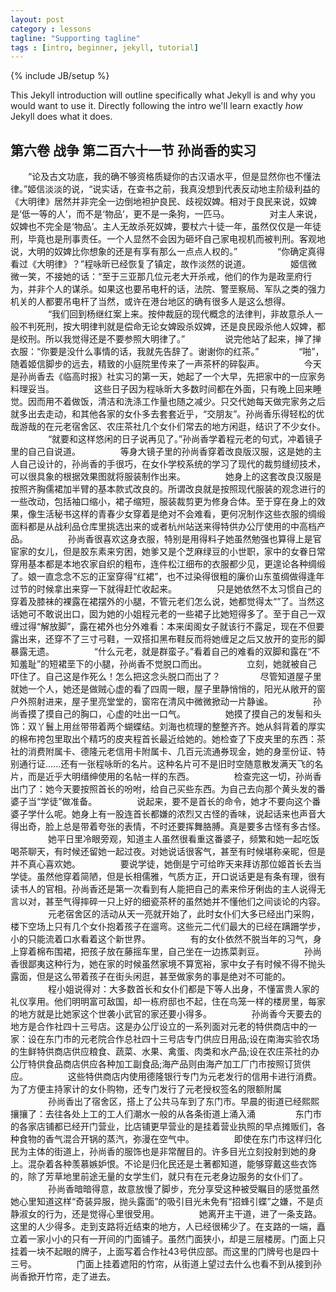 ```yaml
---
layout: post
category : lessons
tagline: "Supporting tagline"
tags : [intro, beginner, jekyll, tutorial]
---
```

{% include JB/setup %}

This Jekyll introduction will outline specifically  what Jekyll is and why you would want to use it.
Directly following the intro we'll learn exactly _how_ Jekyll does what it does.

## 第六卷 战争 第二百六十一节 孙尚香的实习


　　“论及古文功底，我的确不够资格质疑你的古汉语水平，但是显然你也不懂法律。”姬信淡淡的说，“说实话，在查书之前，我真没想到代表反动地主阶级利益的《大明律》居然并非完全一边倒地袒护良民、歧视奴婢。相对于良民来说，奴婢是‘低一等的人’，而不是‘物品’，更不是一条狗，一匹马。
　　
　　对主人来说，奴婢也不完全是‘物品’。主人无故杀死奴婢，要杖六十徒一年，虽然仅仅是一年徒刑，毕竟也是刑事责任。一个人显然不会因为砸坏自己家电视机而被判刑。客观地说，大明的奴婢比你想象的还是有享有那么一点点人权的。”
　　
　　“你确定真得看过《大明律》？”程咏昕已经恢复了镇定，故作淡然的说道。
　　
　　姬信微微一笑，不接她的话：“至于三亚那几位元老大开杀戒，他们的作为是政垩府行为，并非个人的谋杀。如果这也要吊电杆的话，法院、警垩察局、军队之类的强力机关的人都要吊电杆了当然，或许在港台地区的确有很多人是这么想得。
　　
　　“我们回到杨继红案上来。按仲裁庭的现代概念的法律判，非故意杀人一般不判死刑，按大明律判就是偿命无论女婢殴杀奴婢，还是良民殴杀他人奴婢，都是绞刑。所以我觉得还是不要参照大明律了。”
　　
　　说完他站了起来，掸了掸衣服：“你要是没什么事情的话，我就先告辞了。谢谢你的红茶。”
　　
　　“啪”，随着姬信脚步的远去，精致的小庭院里传来了一声茶杯的碎裂声。
　　
　　今天是孙尚香去《临高时报》社实习的第一天，她起了一个大早，先把家中的一应家务料理妥当。
　　
　　这些日子因为程咏昕大多数时间都在外面，只有晚上回来睡觉。因而用不着做饭，清洁和洗涤工作量也随之减少。只交代她每天做完家务之后就多出去走动，和其他各家的女仆多去套套近乎，“交朋友”。孙尚香乐得轻松的优哉游哉的在元老宿舍区、农庄茶社几个女仆们常去的地方闲逛，结识了不少女仆。
　　
　　“就要和这样悠闲的日子说再见了。”孙尚香学着程元老的句式，冲着镜子里的自己自说道。
　　
　　等身大镜子里的孙尚香穿着改良版汉服，这是她的主人自己设计的，孙尚香的手很巧，在女仆学校系统的学习了现代的裁剪缝纫技术，可以很具象的根据效果图就将服装制作出来。
　　
　　她身上的这套改良汉服是按照齐胸儒裙加半臂的基本款式改良的。所谓改良就是按照现代服装的观念进行的一些改动，包括袖口缩小，裙子缩短，服装裁剪更为修身合体。至于穿在身上的效果，像生活秘书这样的青春少女穿着是绝对不会难看，更何况制作这些衣服的绸缎面料都是从战利品仓库里挑选出来的或者杭州站送来得特供办公厅使用的中高档产品。
　　
　　孙尚香很喜欢这身衣服，特别是用得料子她虽然勉强也算得上是官宦家的女儿，但是胶东素来穷困，她爹又是个芝麻绿豆的小世职，家中的女眷日常穿用基本都是本地农家自织的粗布，连件松江细布的衣服都少见，更遑论各种绸缎了。娘一直念念不忘的正室穿得“红裙”，也不过染得很粗的廉价山东茧绸做得逢年过节的时候拿出来穿一下就得赶忙收起来。
　　
　　只是她依然不太习惯自己的穿着及膝袜的裸露在裙摆外的小腿，不管元老们怎么说，她都觉得太“”了。当然这话她可不敢说出口，囡为她的小姐程元老的一些裙子比她短得多了。至于自己一双缠过得“解放脚”，露在裙外也分外难看：本来闺阁女子就该行不露足，现在不但要露出来，还穿不了三寸弓鞋，一双搭扣黑布鞋反而将她缠足之后又放开的变形的脚暴露无遗。
　　
　　“什么元老，就是群蛮子。”看着自己的难看的双脚和露在“不知羞耻”的短裙垩下的小腿，孙尚香不觉脱口而出。
　　
　　立刻，她就被自己吓住了。自己这是作死么！怎么把这念头脱口而出了？
　　
　　尽管知道屋子里就她一个人，她还是做贼心虚的看了四周一眼，屋子里静悄悄的，阳光从敞开的窗户外照射进来，屋子里亮堂堂的，窗帘在清风中微微掀动一片静谧。
　　
　　孙尚香摸了摸自己的胸口，心虚的吐出一口气。
　　
　　她摸了摸自己的发髻和头饰：双丫鬟上用丝带带着两个蝴蝶结。刘海也梳理的整整齐齐。她从斜背着的厚实的棉布挎包里取出个精巧的皮夹程首长最近给她的。她检查了下皮夹里的东西：茶社的消费附属卡、德隆元老信用卡附属卡、几百元流通券现金，她的身垩份证、特别通行证......还有一张程咏昕的名片。这种名片可不是旧时空随意散发满天飞的名片，而是近乎大明缙绅使用的名帖一样的东西。
　　
　　检查完这一切，孙尚香出门了：她今天要按照首长的吩咐，给自己买些东西。为自己去向那个黄头发的番婆子当“学徒”做准备。
　　
　　说起来，要不是首长的命令，她才不要向这个番婆子学什么呢。她身上有一股连首长都嫌的浓烈又古怪的香味，说起话来也声音大得出奇，脸上总是带着夸张的表情，不时还要挥舞胳膊。真是要多古怪有多古怪。
　　
　　她平日里冷眼旁观，知道主人虽然很看重这番婆子，频繁和她一起吃饭喝茶聊天，有时候还留她一起过夜。对她说话很客气，甚至有时候堪称亲昵，但是并不真心喜欢她。
　　
　　要说学徒，她倒是宁可给昨天来拜访那位姬首长去当学徒。虽然他穿着简陋，但是长相儒雅，气质方正，开口说话更是有条有理，很有读书人的官相。孙尚香还是第一次看到有人能把自己的素来伶牙俐齿的主人说得无言以对，甚至气得摔碎一只上好的细瓷茶杯的虽然她并不懂他们之间谈论的内容。
　　
　　元老宿舍区的活动从天一亮就开始了，此时女仆们大多已经出门采购，楼下空场上只有几个女仆抱着孩子在遛弯。这些元二代们最大的已经在蹒跚学步，小的只能流着口水看着这个新世界。
　　
　　有的女仆依然不脱当年的习气，身上穿着棉布围裙，把孩子放在藤摇车里，自己坐在一边拣菜剥豆。
　　
　　孙尚香很鄙夷这种行为，她在家的时候虽然家境不算宽裕，家中女子有时候不得不抛头露面，但是这么带着孩子在街头闲逛，甚至做家务的事是绝对不可能的。
　　
　　程小姐说得对：大多数首长和女仆们都是下等人出身，不懂富贵人家的礼仪享用。他们明明富可敌国，却一栋府邸也不起，住在鸟笼一样的楼房里，每家的地方就是比她家这个世袭小武官的家还要小得多。
　　
　　孙尚香今天要去的地方是合作社四十三号店。这是办公厅设立的一系列面对元老的特供商店中的一家：设在东门市的元老院合作总社四十三号店专门供应日用品;设在南海实验农场的生鲜特供商店供应粮食、蔬菜、水果、禽蛋、肉类和水产品;设在农庄茶社的办公厅特供食品商店供应各种加工副食品;海产品则由海产加工厂门市按照订货供应。
　　
　　这些特供商店内使用德隆银行专门为元老发行的信用卡进行消费。为了方便主持家计的女仆购物，还专门发行了元老授权签名的限额附属
　　
　　孙尚香出了宿舍区，搭上了公共马车到了东门市。早晨的街道已经熙熙攘攘了：去往各处上工的工人们潮水一般的从各条街道上涌入涌
　　
　　东门市的各家店铺都已经开门营业，比店铺更早营业的是挂着营业执照的早点摊贩们，各种食物的香气混合开锅的蒸汽，弥漫在空气中。
　　
　　即使在东门市这样归化民为主体的街道上，孙尚香的服饰也是非常醒目的。许多目光立刻投射到她的身上。混杂着各种羡慕嫉妒恨。不论是归化民还是土著都知道，能够穿戴这些衣饰的，除了芳草地里前途无量的女学生们，就只有在元老身边服务的女仆们了。
　　
　　孙尚香暗暗得意，故意放慢了脚步，充分享受这种被受瞩目的感觉虽然她心里知道这样“奇装异服，抛头露面”的吸引目光未免有“招蜂引蝶”之嫌，不是贞静淑女的行为，还是觉得心里很受用。
　　
　　她离开主干道，进了一条支路。这里的人少得多。走到支路将近结束的地方，人已经很稀少了。在支路的一端，矗立着一家小小的只有一开间的门面铺子。虽然门面狭小，却是三层楼房。门面上只挂着一块不起眼的牌子，上面写着合作社43号供应部。而这里的门牌号也是四十三号。
　　
　　门面上挂着遮阳的竹帘，从街道上望过去什么也看不到从接到孙尚香掀开竹帘，走了进去。
